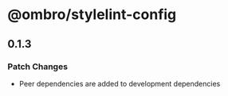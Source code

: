 # @ombro/stylelint-config

## 0.1.3

### Patch Changes

- Peer dependencies are added to development dependencies
